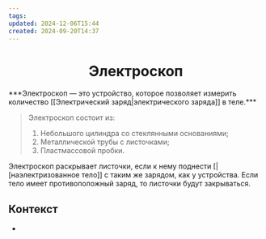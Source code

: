```yaml
---
tags: 
updated: 2024-12-06T15:44
created: 2024-09-20T14:37
---
```

<center> <h1> <b> Электроскоп </b> </h1> </center>
***Электроскоп — это устройство, которое позволяет измерить количество [[Электрический заряд|электрического заряда]] в теле.***
 
>Электроскоп состоит из:
>1. Небольшого цилиндра со стеклянными основаниями;
>2. Металлической трубы с листочками;
>3. Пластмассовой пробки.

Электроскоп раскрывает листочки, если к нему поднести [|[наэлектризованное тело]] с таким же зарядом, как у устройства. Если тело имеет противоположный заряд, то листочки будут закрываться.

## Контекст
- 

